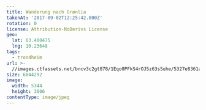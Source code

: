 ```yaml
---
title: Wanderung nach Grønlia
takenAt: '2017-09-02T12:25:42.000Z'
rotation: 0
license: Attribution-NoDerivs License
geo:
  lat: 63.400475
  lng: 10.23648
tags:
  - trondheim
url: >-
  //images.ctfassets.net/bncv3c2gt878/1Eqo0PFkS4rOJ5z63sSuhe/5327e8361ac268af32c4ba51748ff34c/wanderung-nach-grnlia_36834764682_o
size: 6044292
image:
  width: 5344
  height: 3006
contentType: image/jpeg
---
```


